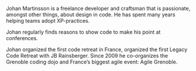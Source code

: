 Johan Martinsson is a freelance developer and craftsman that is passionate, amongst other things, about design in code. 
He has spent many years helping teams adopt XP-practices.  

Johan regularly finds reasons to show code to make his point at conferences. 

Johan organized the first code retreat in France, organized the first Legacy Code Retreat with JB Rainsberger.
Since 2009 he co-organizes the Grenoble coding dojo and France’s biggest agile event: Agile Grenoble.
